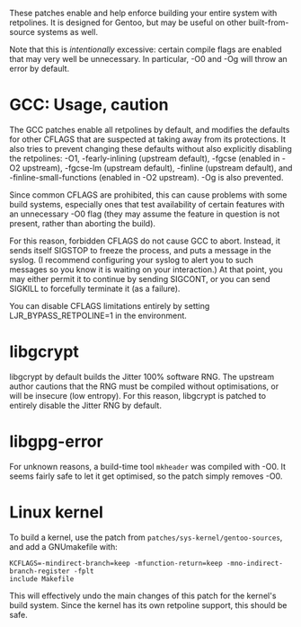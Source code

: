 These patches enable and help enforce building your entire system with retpolines.
It is designed for Gentoo, but may be useful on other built-from-source systems as well.

Note that this is *intentionally* excessive: certain compile flags are enabled that may very well be unnecessary.
In particular, -O0 and -Og will throw an error by default.

# GCC: Usage, caution

The GCC patches enable all retpolines by default, and modifies the defaults for other CFLAGS that are suspected at taking away from its protections.
It also tries to prevent changing these defaults without also explicitly disabling the retpolines:
-O1, -fearly-inlining (upstream default), -fgcse (enabled in -O2 upstream), -fgcse-lm (upstream default), -finline (upstream default), and -finline-small-functions (enabled in -O2 upstream).
-Og is also prevented.

Since common CFLAGS are prohibited, this can cause problems with some build systems, especially ones that test availability of certain features with an unnecessary -O0 flag (they may assume the feature in question is not present, rather than aborting the build).

For this reason, forbidden CFLAGS do not cause GCC to abort.
Instead, it sends itself SIGSTOP to freeze the process, and puts a message in the syslog.
(I recommend configuring your syslog to alert you to such messages so you know it is waiting on your interaction.)
At that point, you may either permit it to continue by sending SIGCONT, or you can send SIGKILL to forcefully terminate it (as a failure).

You can disable CFLAGS limitations entirely by setting LJR_BYPASS_RETPOLINE=1 in the environment.

# libgcrypt

libgcrypt by default builds the Jitter 100% software RNG.
The upstream author cautions that the RNG must be compiled without optimisations, or will be insecure (low entropy).
For this reason, libgcrypt is patched to entirely disable the Jitter RNG by default.

# libgpg-error

For unknown reasons, a build-time tool `mkheader` was compiled with -O0.
It seems fairly safe to let it get optimised, so the patch simply removes -O0.

# Linux kernel

To build a kernel, use the patch from `patches/sys-kernel/gentoo-sources`, and add a GNUmakefile with:

```
KCFLAGS=-mindirect-branch=keep -mfunction-return=keep -mno-indirect-branch-register -fplt
include Makefile
```

This will effectively undo the main changes of this patch for the kernel's build system.
Since the kernel has its own retpoline support, this should be safe.
